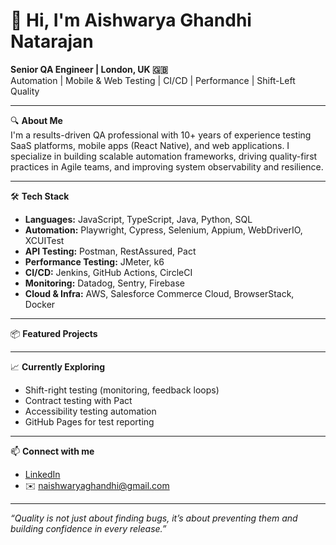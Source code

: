 # 👋 Hi, I'm Aishwarya Ghandhi Natarajan

**Senior QA Engineer | London, UK 🇬🇧**  
Automation | Mobile & Web Testing | CI/CD | Performance | Shift-Left Quality

---

🔍 **About Me**  
I'm a results-driven QA professional with 10+ years of experience testing SaaS platforms, mobile apps (React Native), and web applications. I specialize in building scalable automation frameworks, driving quality-first practices in Agile teams, and improving system observability and resilience.

---

🛠️ **Tech Stack**

- **Languages:** JavaScript, TypeScript, Java, Python, SQL  
- **Automation:** Playwright, Cypress, Selenium, Appium, WebDriverIO, XCUITest
- **API Testing:** Postman, RestAssured, Pact  
- **Performance Testing:** JMeter, k6  
- **CI/CD:** Jenkins, GitHub Actions, CircleCI  
- **Monitoring:** Datadog, Sentry, Firebase  
- **Cloud & Infra:** AWS, Salesforce Commerce Cloud, BrowserStack, Docker

---

📦 **Featured Projects**


---

📈 **Currently Exploring**
- Shift-right testing (monitoring, feedback loops)
- Contract testing with Pact
- Accessibility testing automation
- GitHub Pages for test reporting

---

📫 **Connect with me**
- [LinkedIn](https://linkedin.com/in/aishwarya-ghandhi-112b0340)
- ✉️ naishwaryaghandhi@gmail.com

---
*“Quality is not just about finding bugs, it’s about preventing them and building confidence in every release.”*
